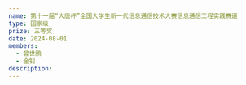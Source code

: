```yaml
---
name: 第十一届“大唐杯”全国大学生新一代信息通信技术大赛信息通信工程实践赛道
type: 国家级
prize: 三等奖
date: 2024-08-01 
members: 
  - 曾世鹏
  - 金钊
description: 
---
```

